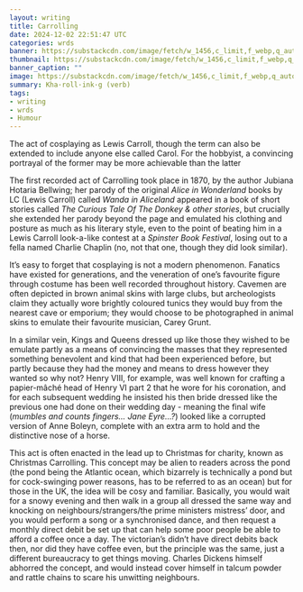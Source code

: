 ```yaml
---
layout: writing
title: Carrolling
date: 2024-12-02 22:51:47 UTC
categories: wrds
banner: https://substackcdn.com/image/fetch/w_1456,c_limit,f_webp,q_auto:good,fl_progressive:steep/https%3A%2F%2Fsubstack-post-media.s3.amazonaws.com%2Fpublic%2Fimages%2Fef88cb1b-356f-4464-a394-9b645b6739bf_2048x2048.jpeg
thumbnail: https://substackcdn.com/image/fetch/w_1456,c_limit,f_webp,q_auto:good,fl_progressive:steep/https%3A%2F%2Fsubstack-post-media.s3.amazonaws.com%2Fpublic%2Fimages%2Fef88cb1b-356f-4464-a394-9b645b6739bf_2048x2048.jpeg
banner_caption: "" 
image: https://substackcdn.com/image/fetch/w_1456,c_limit,f_webp,q_auto:good,fl_progressive:steep/https%3A%2F%2Fsubstack-post-media.s3.amazonaws.com%2Fpublic%2Fimages%2Fef88cb1b-356f-4464-a394-9b645b6739bf_2048x2048.jpeg
summary: Kha·roll·ink·g (verb)
tags:
- writing
- wrds
- Humour
---
```


The act of cosplaying as Lewis Carroll, though the term can also be extended to include anyone else called Carol. For the hobbyist, a convincing portrayal of the former may be more achievable than the latter

The first recorded act of Carrolling took place in 1870, by the author Jubiana Hotaria Bellwing; her parody of the original *Alice in Wonderland* books by LC (Lewis Carroll) called *Wanda in Aliceland* appeared in a book of short stories called *The Curious Tale Of The Donkey & other stories*, but crucially she extended her parody beyond the page and emulated his clothing and posture as much as his literary style, even to the point of beating him in a Lewis Carroll look-a-like contest at a *Spinster Book Festival*, losing out to a fella named Charlie Chaplin (no, not that one, though they did look similar).

It’s easy to forget that cosplaying is not a modern phenomenon. Fanatics have existed for generations, and the veneration of one’s favourite figure through costume has been well recorded throughout history. Cavemen are often depicted in brown animal skins with large clubs, but archeologists claim they actually wore brightly coloured tunics they would buy from the nearest cave or emporium; they would choose to be photographed in animal skins to emulate their favourite musician, Carey Grunt.

In a similar vein, Kings and Queens dressed up like those they wished to be emulate partly as a means of convincing the masses that they represented something benevolent and kind that had been experienced before, but partly because they had the money and means to dress however they wanted so why not? Henry VIII, for example, was well known for crafting a papier-mâché head of Henry VI part 2 that he wore for his coronation, and for each subsequent wedding he insisted his then bride dressed like the previous one had done on their wedding day - meaning the final wife (*mumbles and counts fingers… Jane Eyre…?*) looked like a corrupted version of Anne Boleyn, complete with an extra arm to hold and the distinctive nose of a horse.

This act is often enacted in the lead up to Christmas for charity, known as Christmas Carrolling. This concept may be alien to readers across the pond (the pond being the Atlantic ocean, which bizarrely is technically a pond but for cock-swinging power reasons, has to be referred to as an ocean) but for those in the UK, the idea will be cosy and familiar. Basically, you would wait for a snowy evening and then walk in a group all dressed the same way and knocking on neighbours/strangers/the prime ministers mistress’ door, and you would perform a song or a synchronised dance, and then request a monthly direct debit be set up that can help some poor people be able to afford a coffee once a day. The victorian’s didn’t have direct debits back then, nor did they have coffee even, but the principle was the same, just a different bureaucracy to get things moving. Charles Dickens himself abhorred the concept, and would instead cover himself in talcum powder and rattle chains to scare his unwitting neighbours.